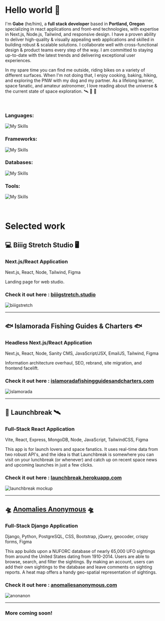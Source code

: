 # Hello world :wave:
I'm **Gabe** (he/him), a **full stack developer** based in **Portland, Oregon** specializing in react applications and front-end technologies, with expertise in Next.js, Node.js, Tailwind, and responsive design. I have a proven ability to deliver high-quality & visually appealing web applications and skilled in building robust & scalable solutions. I collaborate well with cross-functional design & product teams every step of the way. I am committed to staying up-to-date with the latest trends and delivering exceptional user experiences.

In my spare time you can find me outside, riding bikes on a variety of different surfaces. When I'm not doing that, I enjoy cooking, baking, hiking, and exploring the PNW with my dog and my partner. As a lifelong learner, space fanatic, and amateur astronomer, I love reading about the universe & the current state of space exploration. 🛰️ 🚀 📡

<br>

### Languages: 
![My Skills](https://skillicons.dev/icons?i=js,ts,html,css,py)

### Frameworks:
![My Skills](https://skillicons.dev/icons?i=react,nextjs,nodejs,express,tailwind,django)

### Databases:
![My Skills](https://skillicons.dev/icons?i=postgres,mongodb,sqlite,gcb)

### Tools:
![My Skills](https://skillicons.dev/icons?i=vite,vercel,figma,git,github,aws,postman,vscode,stackoverflow,heroku,discord)

<br>

# Selected work

## 💻 Biiig Stretch Studio 🖥️

### Next.js/React Application

Next.js, React, Node, Tailwind, Figma

Landing page for web studio.

### Check it out here : [biiigstretch.studio](https://biiigstretch.studio/)

![biiigstretch](https://github.com/gabewolford/gabewolford/assets/98293872/89a2af7f-58f5-4202-a70c-1cee08893f48)

<hr>

## 🐟 Islamorada Fishing Guides & Charters 🐟

### Headless Next.js/React Application

Next.js, React, Node, Sanity CMS, JavaScript/JSX, EmailJS, Tailwind, Figma

Information architecture overhaul, SEO, rebrand, site migration, and frontend facelift.

### Check it out here : [islamoradafishingguidesandcharters.com](https://islamoradafishingguidesandcharters.com/)

![islamorada](https://github.com/gabewolford/gabewolford/assets/98293872/3c769b7d-e783-4240-9ff3-0c8a1985e7d7)

<hr>

## &#128640; Launchbreak  &#128752;

### Full-Stack React Application

Vite, React, Express, MongoDB, Node, JavaScript, TailwindCSS, Figma

This app is for launch lovers and space fanatics. It uses real-time data from two robust API's, and the idea is that Launchbreak is somewhere you can visit on your lunchbreak (or whenever) and catch up on recent space news and upcoming launches in just a few clicks.

### Check it out here : [launchbreak.herokuapp.com](https://launchbreak.herokuapp.com/)

![launchbreak mockup](https://user-images.githubusercontent.com/98293872/235741613-2da1e62f-86cd-4e3c-ac8c-fb0d12415ecc.png)

<hr>

## 🛸 [Anomalies Anonymous](https://www.anomaliesanonymous.com) 🛸

### Full-Stack Django Application

Django, Python, PostgreSQL, CSS, Bootstrap, jQuery, geocoder, crispy forms, Figma

This app builds upon a NUFORC database of nearly 65,000 UFO sightings from around the United States dating from 1910-2014. Users are able to browse, search, and filter the sightings. By making an account, users can add their own sightings to the database and leave comments on sighting reports. A heat map offers a handy geo-spatial representation of sightings.

### Check it out here : [anomaliesanonymous.com](https://www.anomaliesanonymous.com)

![anonanon](https://user-images.githubusercontent.com/98293872/232971994-52f6fbbe-a44e-460a-8c59-7f4660cd4e33.png)

<hr>

### More coming soon!
